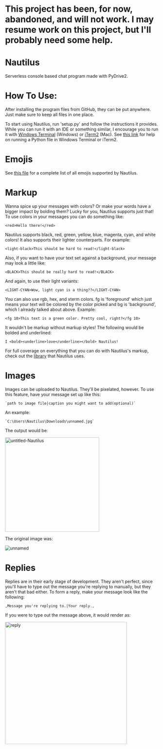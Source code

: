 # This project has been, for now, abandoned, and will not work. I may resume work on this project, but I'll probably need some help.




# Nautilus
Serverless console based chat program made with PyDrive2.
# How To Use:
After installing the program files from GitHub, they can be put anywhere. Just make sure to keep all files in one place.
 
To start using Nautilus, run 'setup.py' and follow the instructions it provides. While you can run it with an IDE or something similar, I encourage you to run it with [Windows Terminal](https://github.com/microsoft/terminal#installing-and-running-windows-terminal) (Windows) or [iTerm2](https://iterm2.com/) (Mac). See [this link](https://www.wikihow.com/Open-a-Python-File#Using-Python-at-the-Command-Line) for help on running a Python file in Windows Terminal or iTerm2.

# Emojis
See [this file](https://github.com/literally1984/Nautilus/blob/main/emojis.md) for a complete list of all emojis supported by Nautilus.
 
# Markup
Wanna spice up your messages with colors? Or make your words have a bigger impact by bolding them? Lucky for you, Nautilus supports just that!
To use colors in your messages you can do something like:

```<red>Hello there!</red>```

Nautilus supports black, red, green, yellow, blue, magenta, cyan, and white colors! It also supports their lighter counterparts. For example:

```<light-black>This should be hard to read!</light-black>```

Also, if you want to have your text set against a background, your message may look a little like:

```<BLACK>This should be really hard to read!</BLACK>```

And again, to use their light variants:

```<LIGHT-CYAN>Wow, light cyan is a thing??</LIGHT-CYAN>```

You can also use rgb, hex, and xterm colors. fg is 'foreground' which just means your text will be colored by the color picked and bg is 'background', which I already talked about above. Example:

```<fg 10>This text is a green color. Pretty cool, right?</fg 10>```

It wouldn't be markup without markup styles! The following would be bolded and underlined:

```I <bold><underline>love</underline></bold> Nautilus!```

For full coverage on everything that you can do with Nautilus's markup, check out the [library](https://github.com/gvalkov/python-ansimarkup) that Nautilus uses.

# Images
Images can be uploaded to Nautilus. They'll be pixelated, however. To use this feature, have your message set up like this:

``` `path to image file|caption you might want to add(optional)` ```

An example:

``` `C:\Users\Nautilus\Downloads\unnamed.jpg` ```

The output would be:

<img width="309" alt="untitled-Nautilus" src="https://user-images.githubusercontent.com/85363779/128793102-e08ac61d-013c-4b9d-8af7-d1008f501bdd.PNG">
 
 The original image was:
 
![unnamed](https://user-images.githubusercontent.com/85363779/128643929-34220cc0-c1f2-4742-8196-97837f76323d.jpg)

# Replies
Replies are in their early stage of development. They aren't perfect, since you'll have to type out the message you're replying to manually, but they aren't that bad either.
To form a reply, make your message look like the following:

```,Message you're replying to.|Your reply.,```

If you were to type out the message above, it would render as:

<img width="400" alt="reply" src="https://user-images.githubusercontent.com/85363779/128943235-1445b2d2-6ba8-495b-8618-c192974c2de6.png">
